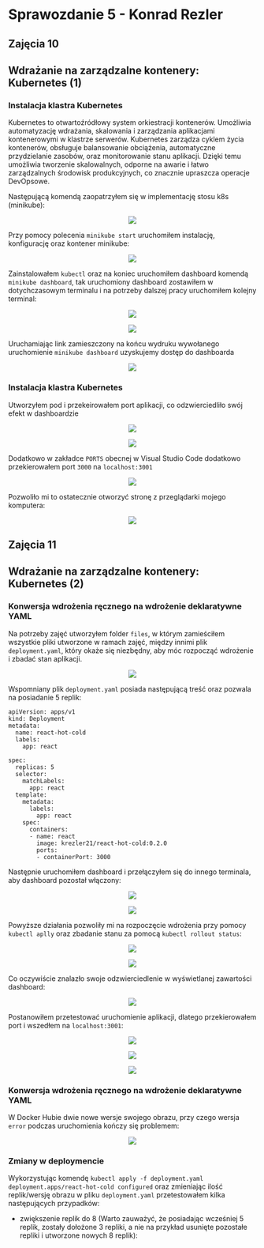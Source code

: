 # Sprawozdanie 5 - Konrad Rezler
## Zajęcia 10
## Wdrażanie na zarządzalne kontenery: Kubernetes (1)
### Instalacja klastra Kubernetes

Kubernetes to otwartoźródłowy system orkiestracji kontenerów. Umożliwia automatyzację wdrażania, skalowania i zarządzania aplikacjami kontenerowymi w klastrze serwerów. Kubernetes zarządza cyklem życia kontenerów, obsługuje balansowanie obciążenia, automatyczne przydzielanie zasobów, oraz monitorowanie stanu aplikacji. Dzięki temu umożliwia tworzenie skalowalnych, odporne na awarie i łatwo zarządzalnych środowisk produkcyjnych, co znacznie upraszcza operacje DevOpsowe.

Następującą komendą zaopatrzyłem się w implementację stosu k8s (minikube):
<p align="center">
 <img src="https://github.com/InzynieriaOprogramowaniaAGH/MDO2024_INO/blob/KR409837/ITE/GCL4/KR409837/Sprawozdanie5/Sprawozdanie10-png/1.1%20Zaopatrz%20si%C4%99%20w%20implementacj%C4%99%20stosu%20k8s%20minikube.png">
</p>

Przy pomocy polecenia `minikube start` uruchomiłem instalację, konfigurację oraz kontener minikube:
<p align="center">
 <img src="https://github.com/InzynieriaOprogramowaniaAGH/MDO2024_INO/blob/KR409837/ITE/GCL4/KR409837/Sprawozdanie5/Sprawozdanie10-png/1.2 Zaopatrz się w implementację stosu k8s minikube.png">
</p>

Zainstalowałem `kubectl` oraz na koniec uruchomiłem dashboard komendą `minikube dashboard`, tak uruchomiony dashboard zostawiłem w dotychczasowym terminalu i na potrzeby dalszej pracy uruchomiłem kolejny terminal:
<p align="center">
 <img src="https://github.com/InzynieriaOprogramowaniaAGH/MDO2024_INO/blob/KR409837/ITE/GCL4/KR409837/Sprawozdanie5/Sprawozdanie10-png/2. intalacja kubectl.png">
</p>
<p align="center">
 <img src="https://github.com/InzynieriaOprogramowaniaAGH/MDO2024_INO/blob/KR409837/ITE/GCL4/KR409837/Sprawozdanie5/Sprawozdanie10-png/2.1 intalacja kubectl.png">
</p>

Uruchamiając link zamieszczony na końcu wydruku wywołanego uruchomienie `minikube dashboard` uzyskujemy dostęp do dashboarda
<p align="center">
 <img src="https://github.com/InzynieriaOprogramowaniaAGH/MDO2024_INO/blob/KR409837/ITE/GCL4/KR409837/Sprawozdanie5/Sprawozdanie10-png/3.1.1 pusty dashboard.png">
</p>

### Instalacja klastra Kubernetes
Utworzyłem pod i przekeirowałem port aplikacji, co odzwierciedliło swój efekt w dashboardzie
<p align="center">
 <img src="https://github.com/InzynieriaOprogramowaniaAGH/MDO2024_INO/blob/KR409837/ITE/GCL4/KR409837/Sprawozdanie5/Sprawozdanie10-png/3. utworzenie poda i przekierowanie portu.png">
</p>
<p align="center">
 <img src="https://github.com/InzynieriaOprogramowaniaAGH/MDO2024_INO/blob/KR409837/ITE/GCL4/KR409837/Sprawozdanie5/Sprawozdanie10-png/3.2 widok z dashboarda.png">
</p>

Dodatkowo w zakładce `PORTS` obecnej w Visual Studio Code dodatkowo przekierowałem port `3000` na `localhost:3001`
<p align="center">
 <img src="https://github.com/InzynieriaOprogramowaniaAGH/MDO2024_INO/blob/KR409837/ITE/GCL4/KR409837/Sprawozdanie5/Sprawozdanie10-png/3.1 przekierowalem port.png">
</p>

Pozwoliło mi to ostatecznie otworzyć stronę z przeglądarki mojego komputera:
<p align="center">
 <img src="https://github.com/InzynieriaOprogramowaniaAGH/MDO2024_INO/blob/KR409837/ITE/GCL4/KR409837/Sprawozdanie5/Sprawozdanie10-png/4. otworzenie strony po przekierowaniu portow.png">
</p>

## Zajęcia 11
## Wdrażanie na zarządzalne kontenery: Kubernetes (2)
### Konwersja wdrożenia ręcznego na wdrożenie deklaratywne YAML

Na potrzeby zajęć utworzyłem folder `files`, w którym zamieściłem wszystkie pliki utworzone w ramach zajęć, między innimi plik `deployment.yaml`, który okaże się niezbędny, aby móc rozpocząć wdrożenie i zbadać stan aplikacji. 
<p align="center">
 <img src="https://github.com/InzynieriaOprogramowaniaAGH/MDO2024_INO/blob/KR409837/ITE/GCL4/KR409837/Sprawozdanie5/Sprawozdanie11-png/1. utworzenie folderu i pliku.png">
</p>

Wspomniany plik `deployment.yaml` posiada następującą treść oraz pozwala na posiadanie 5 replik:
```
apiVersion: apps/v1
kind: Deployment
metadata:
  name: react-hot-cold
  labels:
    app: react

spec:
  replicas: 5
  selector:
    matchLabels:
      app: react
  template:
    metadata:
      labels:
        app: react
    spec:
      containers:
      - name: react
        image: krezler21/react-hot-cold:0.2.0
        ports:
        - containerPort: 3000
```

Następnie uruchomiłem dashboard i przełączyłem się do innego terminala, aby dashboard pozostał włączony:
<p align="center">
 <img src="https://github.com/InzynieriaOprogramowaniaAGH/MDO2024_INO/blob/KR409837/ITE/GCL4/KR409837/Sprawozdanie5/Sprawozdanie11-png/3. wystartowalem minikube'a.png">
</p>
<p align="center">
 <img src="https://github.com/InzynieriaOprogramowaniaAGH/MDO2024_INO/blob/KR409837/ITE/GCL4/KR409837/Sprawozdanie5/Sprawozdanie11-png/4. w drugim terminalu uruchomilem dashboard.png">
</p>

Powyższe działania pozwoliły mi na rozpoczęcie wdrożenia przy pomocy `kubectl aplly` oraz zbadanie stanu za pomocą `kubectl rollout status`:
<p align="center">
 <img src="https://github.com/InzynieriaOprogramowaniaAGH/MDO2024_INO/blob/KR409837/ITE/GCL4/KR409837/Sprawozdanie5/Sprawozdanie11-png/5. Rozpocznij wdrożenie za pomocą kubectl apply.png">
</p>
<p align="center">
 <img src="https://github.com/InzynieriaOprogramowaniaAGH/MDO2024_INO/blob/KR409837/ITE/GCL4/KR409837/Sprawozdanie5/Sprawozdanie11-png/6. Zbadaj stan za pomocą kubectl rollout status.png">
</p>

Co oczywiście znalazło swoje odzwierciedlenie w wyświetlanej zawartości dashboard:
<p align="center">
 <img src="https://github.com/InzynieriaOprogramowaniaAGH/MDO2024_INO/blob/KR409837/ITE/GCL4/KR409837/Sprawozdanie5/Sprawozdanie11-png/7.2 dashboard po wdrożeniu za pomocą kubectl apply.png">
</p>

Postanowiłem przetestować uruchomienie aplikacji, dlatego przekierowałem port i wszedłem na `localhost:3001`:
<p align="center">
 <img src="https://github.com/InzynieriaOprogramowaniaAGH/MDO2024_INO/blob/KR409837/ITE/GCL4/KR409837/Sprawozdanie5/Sprawozdanie11-png/7. przekierowalem port.png">
</p>
<p align="center">
 <img src="https://github.com/InzynieriaOprogramowaniaAGH/MDO2024_INO/blob/KR409837/ITE/GCL4/KR409837/Sprawozdanie5/Sprawozdanie11-png/7.1 przekierowalem port.png">
</p>
<p align="center">
 <img src="https://github.com/InzynieriaOprogramowaniaAGH/MDO2024_INO/blob/KR409837/ITE/GCL4/KR409837/Sprawozdanie5/Sprawozdanie11-png/8. uruchomilem aplikacje.png">
</p>

### Konwersja wdrożenia ręcznego na wdrożenie deklaratywne YAML

W Docker Hubie dwie nowe wersje swojego obrazu, przy czego wersja `error` podczas uruchomienia kończy się problemem:
<p align="center">
 <img src="https://github.com/InzynieriaOprogramowaniaAGH/MDO2024_INO/blob/KR409837/ITE/GCL4/KR409837/Sprawozdanie5/Sprawozdanie11-png/9.  Przygotowanie nowego obrazu".png>
</p>

### Zmiany w deploymencie

Wykorzystując komendę `kubectl apply -f deployment.yaml deployment.apps/react-hot-cold configured` oraz zmieniając ilość replik/wersję obrazu w pliku `deployment.yaml` przetestowałem kilka następujących przypadków:
- zwiększenie replik do 8 (Warto zauważyć, że posiadając wcześniej 5 replik, zostały dołożone 3 repliki, a nie na przykład usunięte pozostałe repliki i utworzone nowych 8 replik):

<p align="center">
 <img src="https://github.com/InzynieriaOprogramowaniaAGH/MDO2024_INO/blob/KR409837/ITE/GCL4/KR409837/Sprawozdanie5/Sprawozdanie11-png/11. widok z dashboard, dolozono nowe repliki tak aby sumarycznie bylo 8, a nie po prostu dodano 8.png>
</p>

- zmniejszenie liczby replik do 1
- zmniejszenie liczby replik do 0
